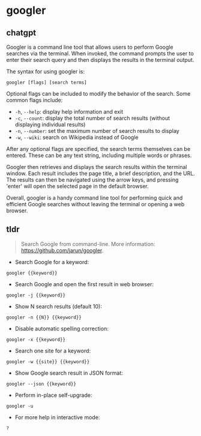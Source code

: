 # googler 
## chatgpt 
Googler is a command line tool that allows users to perform Google searches via the terminal. When invoked, the command prompts the user to enter their search query and then displays the results in the terminal output. 

The syntax for using googler is:
```
googler [flags] [search terms]
```

Optional flags can be included to modify the behavior of the search. Some common flags include:

- `-h`, `--help`: display help information and exit
- `-c`, `--count`: display the total number of search results (without displaying individual results)
- `-n`, `--number`: set the maximum number of search results to display
- `-w`, `--wiki`: search on Wikipedia instead of Google

After any optional flags are specified, the search terms themselves can be entered. These can be any text string, including multiple words or phrases. 

Googler then retrieves and displays the search results within the terminal window. Each result includes the page title, a brief description, and the URL. The results can then be navigated using the arrow keys, and pressing 'enter' will open the selected page in the default browser. 

Overall, googler is a handy command line tool for performing quick and efficient Google searches without leaving the terminal or opening a web browser. 

## tldr 
 
> Search Google from command-line.
> More information: <https://github.com/jarun/googler>.

- Search Google for a keyword:

`googler {{keyword}}`

- Search Google and open the first result in web browser:

`googler -j {{keyword}}`

- Show N search results (default 10):

`googler -n {{N}} {{keyword}}`

- Disable automatic spelling correction:

`googler -x {{keyword}}`

- Search one site for a keyword:

`googler -w {{site}} {{keyword}}`

- Show Google search result in JSON format:

`googler --json {{keyword}}`

- Perform in-place self-upgrade:

`googler -u`

- For more help in interactive mode:

`?`
